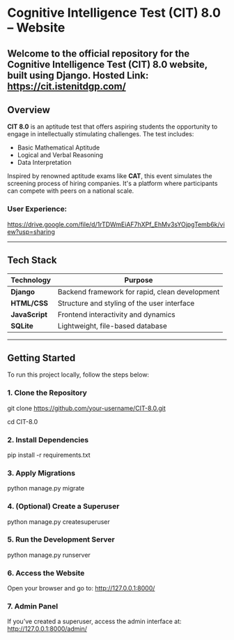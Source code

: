 # Cognitive Intelligence Test (CIT) 8.0 – Website

Welcome to the official repository for the **Cognitive Intelligence Test (CIT) 8.0** website, built using **Django**.
Hosted Link: https://cit.istenitdgp.com/ 
---

## Overview

**CIT 8.0** is an aptitude test that offers aspiring students the opportunity to engage in intellectually stimulating challenges. The test includes:

-  Basic Mathematical Aptitude  
- Logical and Verbal Reasoning  
-  Data Interpretation  

Inspired by renowned aptitude exams like **CAT**, this event simulates the screening process of hiring companies. It's a platform where participants can compete with peers on a national scale.

### User Experience:
https://drive.google.com/file/d/1rTDWmEiAF7hXPf_EhMv3sYOjpgTemb6k/view?usp=sharing

---

##  Tech Stack

| Technology     | Purpose                                        |
|----------------|------------------------------------------------|
| **Django**     | Backend framework for rapid, clean development |
| **HTML/CSS**   | Structure and styling of the user interface    |
| **JavaScript** | Frontend interactivity and dynamics            |
| **SQLite**     | Lightweight, file-based database               |

---

##  Getting Started

To run this project locally, follow the steps below:

### 1. Clone the Repository
git clone https://github.com/your-username/CIT-8.0.git

cd CIT-8.0

### 2. Install Dependencies
pip install -r requirements.txt

### 3. Apply Migrations
python manage.py migrate

### 4. (Optional) Create a Superuser
python manage.py createsuperuser

### 5. Run the Development Server
python manage.py runserver

### 6. Access the Website
Open your browser and go to:
http://127.0.0.1:8000/

### 7. Admin Panel
If you’ve created a superuser, access the admin interface at:
http://127.0.0.1:8000/admin/










